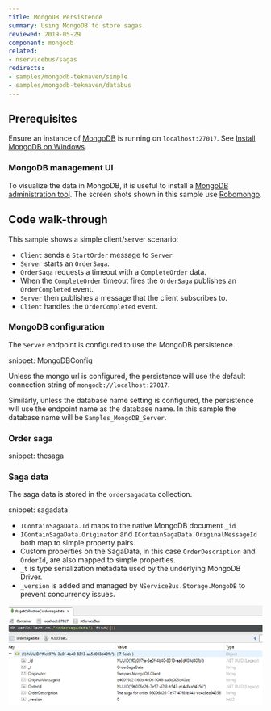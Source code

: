 ```yaml
---
title: MongoDB Persistence
summary: Using MongoDB to store sagas.
reviewed: 2019-05-29
component: mongodb
related:
- nservicebus/sagas
redirects:
- samples/mongodb-tekmaven/simple
- samples/mongodb-tekmaven/databus
---
```



## Prerequisites

Ensure an instance of [MongoDB](https://www.mongodb.com/) is running on `localhost:27017`. See [Install MongoDB on Windows](https://docs.mongodb.com/manual/tutorial/install-mongodb-on-windows/).


### MongoDB management UI

To visualize the data in MongoDB, it is useful to install a [MongoDB administration tool](https://docs.mongodb.com/ecosystem/tools/). The screen shots shown in this sample use [Robomongo](https://robomongo.org/).


## Code walk-through

This sample shows a simple client/server scenario:

 * `Client` sends a `StartOrder` message to `Server`
 * `Server` starts an `OrderSaga`.
 * `OrderSaga` requests a timeout with a `CompleteOrder` data.
 * When the `CompleteOrder` timeout fires the `OrderSaga` publishes an `OrderCompleted` event.
 * `Server` then publishes a message that the client subscribes to.
 * `Client` handles the `OrderCompleted` event.


### MongoDB configuration

The `Server` endpoint is configured to use the MongoDB persistence.

snippet: MongoDBConfig

Unless the mongo url is configured, the persistence will use the default connection string of `mongodb://localhost:27017`. 

Similarly, unless the database name setting is configured, the persistence will use the endpoint name as the database name. In this sample the database name will be `Samples_MongoDB_Server`.

### Order saga

snippet: thesaga


### Saga data

The saga data is stored in the `ordersagadata` collection.

snippet: sagadata

 * `IContainSagaData.Id` maps to the native MongoDB document `_id`
 * `IContainSagaData.Originator` and `IContainSagaData.OriginalMessageId` both map to simple property pairs.
 * Custom properties on the SagaData, in this case `OrderDescription` and `OrderId`, are also mapped to simple properties.
 * `_t` is type serialization metadata used by the underlying MongoDB Driver.
 * `_version` is added and managed by `NServiceBus.Storage.MongoDB` to prevent concurrency issues.

![](sagadata.png)